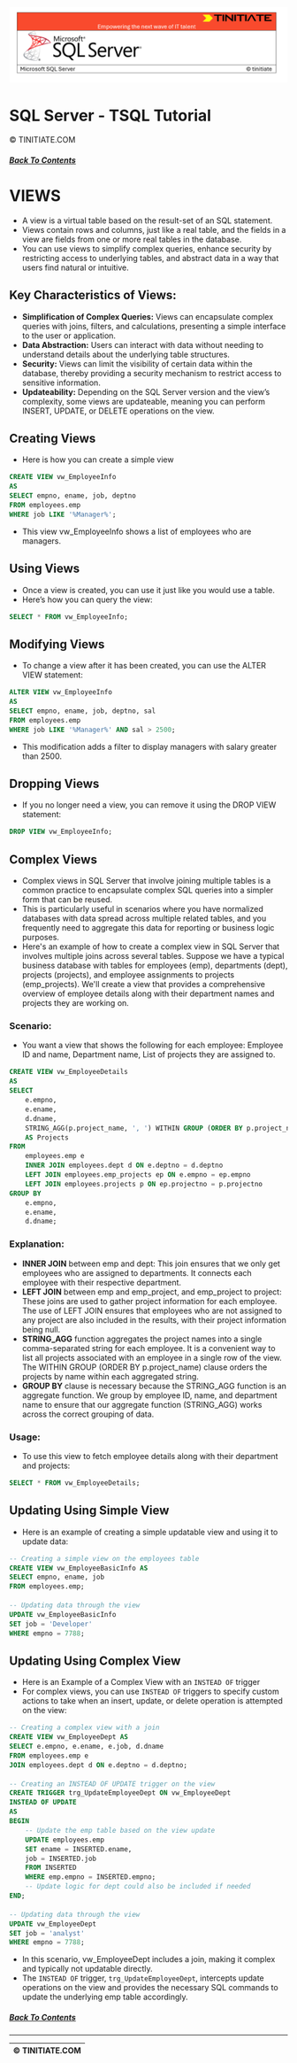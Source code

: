 ![SQL Server Tinitiate Image](../sqlserver-sql/sqlserver.png)

# SQL Server - TSQL Tutorial
&copy; TINITIATE.COM

##### [Back To Contents](./README.md)

# VIEWS
* A view is a virtual table based on the result-set of an SQL statement.
* Views contain rows and columns, just like a real table, and the fields in a view are fields from one or more real tables in the database.
* You can use views to simplify complex queries, enhance security by restricting access to underlying tables, and abstract data in a way that users find natural or intuitive.

## Key Characteristics of Views:
* **Simplification of Complex Queries:** Views can encapsulate complex queries with joins, filters, and calculations, presenting a simple interface to the user or application.
* **Data Abstraction:** Users can interact with data without needing to understand details about the underlying table structures.
* **Security:** Views can limit the visibility of certain data within the database, thereby providing a security mechanism to restrict access to sensitive information.
* **Updateability:**  Depending on the SQL Server version and the view’s complexity, some views are updateable, meaning you can perform INSERT, UPDATE, or DELETE operations on the view.

## Creating Views
* Here is how you can create a simple view
```sql
CREATE VIEW vw_EmployeeInfo
AS
SELECT empno, ename, job, deptno
FROM employees.emp
WHERE job LIKE '%Manager%';
```
* This view vw_EmployeeInfo shows a list of employees who are managers.

## Using Views
* Once a view is created, you can use it just like you would use a table.
* Here’s how you can query the view:
```sql
SELECT * FROM vw_EmployeeInfo;
```

## Modifying Views
* To change a view after it has been created, you can use the ALTER VIEW statement:
```sql
ALTER VIEW vw_EmployeeInfo
AS
SELECT empno, ename, job, deptno, sal
FROM employees.emp
WHERE job LIKE '%Manager%' AND sal > 2500;
```
* This modification adds a filter to display managers with salary greater than 2500.

## Dropping Views
* If you no longer need a view, you can remove it using the DROP VIEW statement:
```sql
DROP VIEW vw_EmployeeInfo;
```

## Complex Views
* Complex views in SQL Server that involve joining multiple tables is a common practice to encapsulate complex SQL queries into a simpler form that can be reused.
* This is particularly useful in scenarios where you have normalized databases with data spread across multiple related tables, and you frequently need to aggregate this data for reporting or business logic purposes.
* Here's an example of how to create a complex view in SQL Server that involves multiple joins across several tables. Suppose we have a typical business database with tables for employees (emp), departments (dept), projects (projects), and employee assignments to projects (emp_projects). We'll create a view that provides a comprehensive overview of employee details along with their department names and projects they are working on.
### Scenario:
* You want a view that shows the following for each employee: Employee ID and name, Department name, List of projects they are assigned to.
```sql
CREATE VIEW vw_EmployeeDetails
AS
SELECT 
    e.empno,
    e.ename,
    d.dname,
    STRING_AGG(p.project_name, ', ') WITHIN GROUP (ORDER BY p.project_name)
    AS Projects
FROM 
    employees.emp e
    INNER JOIN employees.dept d ON e.deptno = d.deptno
    LEFT JOIN employees.emp_projects ep ON e.empno = ep.empno
    LEFT JOIN employees.projects p ON ep.projectno = p.projectno
GROUP BY 
    e.empno,
    e.ename,
    d.dname;
```
### Explanation:
* **INNER JOIN** between emp and dept: This join ensures that we only get employees who are assigned to departments. It connects each employee with their respective department.
* **LEFT JOIN** between emp and emp_project, and emp_project to project: These joins are used to gather project information for each employee. The use of LEFT JOIN ensures that employees who are not assigned to any project are also included in the results, with their project information being null.
* **STRING_AGG** function aggregates the project names into a single comma-separated string for each employee. It is a convenient way to list all projects associated with an employee in a single row of the view. The WITHIN GROUP (ORDER BY p.project_name) clause orders the projects by name within each aggregated string.
* **GROUP BY** clause is necessary because the STRING_AGG function is an aggregate function. We group by employee ID, name, and department name to ensure that our aggregate function (STRING_AGG) works across the correct grouping of data.
### Usage:
* To use this view to fetch employee details along with their department and projects:
```sql
SELECT * FROM vw_EmployeeDetails;
```

## Updating Using Simple View
* Here is an example of creating a simple updatable view and using it to update data:
```sql
-- Creating a simple view on the employees table
CREATE VIEW vw_EmployeeBasicInfo AS
SELECT empno, ename, job
FROM employees.emp;

-- Updating data through the view
UPDATE vw_EmployeeBasicInfo
SET job = 'Developer'
WHERE empno = 7788;
```

## Updating Using Complex View
* Here is an Example of a Complex View with an `INSTEAD OF` trigger
* For complex views, you can use `INSTEAD OF` triggers to specify custom actions to take when an insert, update, or delete operation is attempted on the view:
```sql
-- Creating a complex view with a join
CREATE VIEW vw_EmployeeDept AS
SELECT e.empno, e.ename, e.job, d.dname
FROM employees.emp e
JOIN employees.dept d ON e.deptno = d.deptno;

-- Creating an INSTEAD OF UPDATE trigger on the view
CREATE TRIGGER trg_UpdateEmployeeDept ON vw_EmployeeDept
INSTEAD OF UPDATE
AS
BEGIN
    -- Update the emp table based on the view update
    UPDATE employees.emp
    SET ename = INSERTED.ename,
    job = INSERTED.job
    FROM INSERTED
    WHERE emp.empno = INSERTED.empno;
    -- Update logic for dept could also be included if needed
END;

-- Updating data through the view
UPDATE vw_EmployeeDept
SET job = 'analyst'
WHERE empno = 7788;
```
* In this scenario, vw_EmployeeDept includes a join, making it complex and typically not updatable directly.
* The `INSTEAD OF` trigger, `trg_UpdateEmployeeDept`, intercepts update operations on the view and provides the necessary SQL commands to update the underlying emp table accordingly.

##### [Back To Contents](./README.md)
***
| &copy; TINITIATE.COM |
|----------------------|
